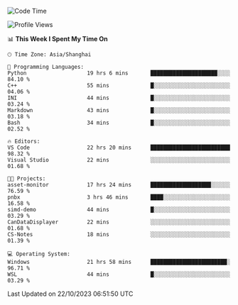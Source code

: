<!--START_SECTION:waka-->
![Code Time](http://img.shields.io/badge/Code%20Time-1%2C319%20hrs%208%20mins-blue)

![Profile Views](http://img.shields.io/badge/Profile%20Views-2-blue)

📊 **This Week I Spent My Time On** 

```text
🕑︎ Time Zone: Asia/Shanghai

💬 Programming Languages: 
Python                   19 hrs 6 mins       █████████████████████░░░░   84.10 % 
C++                      55 mins             █░░░░░░░░░░░░░░░░░░░░░░░░   04.06 % 
INI                      44 mins             █░░░░░░░░░░░░░░░░░░░░░░░░   03.24 % 
Markdown                 43 mins             █░░░░░░░░░░░░░░░░░░░░░░░░   03.18 % 
Bash                     34 mins             █░░░░░░░░░░░░░░░░░░░░░░░░   02.52 % 

🔥 Editors: 
VS Code                  22 hrs 20 mins      █████████████████████████   98.32 % 
Visual Studio            22 mins             ░░░░░░░░░░░░░░░░░░░░░░░░░   01.68 % 

🐱‍💻 Projects: 
asset-monitor            17 hrs 24 mins      ███████████████████░░░░░░   76.59 % 
pnbx                     3 hrs 46 mins       ████░░░░░░░░░░░░░░░░░░░░░   16.58 % 
simd-demo                44 mins             █░░░░░░░░░░░░░░░░░░░░░░░░   03.29 % 
CanDataDisplayer         22 mins             ░░░░░░░░░░░░░░░░░░░░░░░░░   01.68 % 
CS-Notes                 18 mins             ░░░░░░░░░░░░░░░░░░░░░░░░░   01.39 % 

💻 Operating System: 
Windows                  21 hrs 58 mins      ████████████████████████░   96.71 % 
WSL                      44 mins             █░░░░░░░░░░░░░░░░░░░░░░░░   03.29 % 
```


 Last Updated on 22/10/2023 06:51:50 UTC
<!--END_SECTION:waka-->